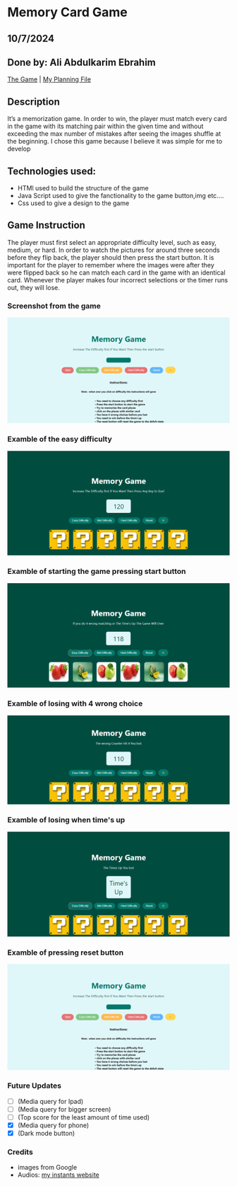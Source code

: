 # Memory Card Game

## 10/7/2024

## Done by: Ali Abdulkarim Ebrahim

[The Game](https://ali-alaalem.github.io/Memory-card-game/) | [My Planning File](https://github.com/Ali-Alaalem/Memory-card-game/blob/main/plan.md)

## Description

It’s a memorization game. In order to win, the player must match every card in the game with its matching pair within the given time and without exceeding the max number of mistakes after seeing the images shuffle at the beginning. I chose this game because I believe it was simple for me to develop

## Technologies used:

- HTMl used to build the structure of the game
- Java Script used to give the fanctionality to the game button,img etc....
- Css used to give a design to the game

## Game Instruction

The player must first select an appropriate difficulty level, such as easy, medium, or hard. In order to watch the pictures for around three seconds before they flip back, the player should then press the start button. It is important for the player to remember where the images were after they were flipped back so he can match each card in the game with an identical card. Whenever the player makes four incorrect selections or the timer runs out, they will lose.

### Screenshot from the game

![](./images/image.png)

### Examble of the easy difficulty

![](./images/image%20copy.png)

### Examble of starting the game pressing start button

![](./images/img%201.png)

### Examble of losing with 4 wrong choice

![](./images/img%202.png)

### Examble of losing when time's up

![](./images/img%203.png)

### Examble of pressing reset button

![](./images/image.png)

### Future Updates

- [ ] (Media query for Ipad)
- [ ] (Media query for bigger screen)
- [ ] (Top score for the least amount of time used)
- [x] (Media query for phone)
- [x] (Dark mode button)

### Credits

- images from Google
- Audios: [my instants website](https://www.myinstants.com/en/index/bh/)
